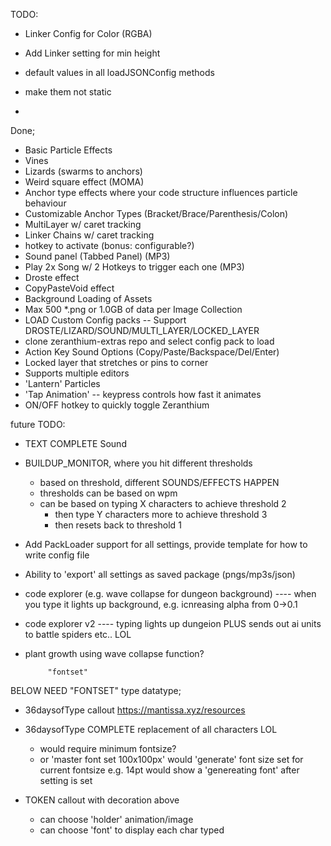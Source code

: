 

TODO: 

- Linker Config for Color (RGBA) 
- Add Linker setting for min height

- default values in all loadJSONConfig methods
- make them not static
- 


Done;
- Basic Particle Effects
- Vines
- Lizards (swarms to anchors)
- Weird square effect (MOMA)
- Anchor type effects where your code structure influences particle behaviour
- Customizable Anchor Types (Bracket/Brace/Parenthesis/Colon)
- MultiLayer w/ caret tracking
- Linker Chains w/ caret tracking
- hotkey to activate (bonus: configurable?)
- Sound panel (Tabbed Panel)  (MP3)
- Play 2x Song w/ 2 Hotkeys to trigger each one (MP3)
- Droste effect
- CopyPasteVoid effect
- Background Loading of Assets
- Max 500 *.png or 1.0GB of data per Image Collection
- LOAD Custom Config packs -- Support DROSTE/LIZARD/SOUND/MULTI_LAYER/LOCKED_LAYER
- clone zeranthium-extras repo and select config pack to load
- Action Key Sound Options (Copy/Paste/Backspace/Del/Enter) 
- Locked layer that stretches or pins to corner
- Supports multiple editors
- 'Lantern' Particles
- 'Tap Animation' -- keypress controls how fast it animates
- ON/OFF hotkey to quickly toggle Zeranthium      
      
future TODO:

- TEXT COMPLETE Sound

- BUILDUP_MONITOR, where you hit different thresholds
  - based on threshold, different SOUNDS/EFFECTS HAPPEN
  - thresholds can be based on wpm
  - can be based on typing X characters to achieve threshold 2
     - then type Y characters more to achieve threshold 3
     - then resets back to threshold 1  

- Add PackLoader support for all settings, provide template for how to write config file
- Ability to 'export' all settings as saved package (pngs/mp3s/json)

- code explorer (e.g. wave collapse for dungeon background)
---- when you type it lights up background, e.g. icnreasing alpha from 0->0.1

- code explorer v2 
---- typing lights up dungeion PLUS sends out ai units to battle spiders etc.. LOL
 
- plant growth using wave collapse function?


           "fontset"
BELOW NEED "FONTSET" type datatype;      
  
- 36daysofType callout https://mantissa.xyz/resources
- 36daysofType COMPLETE replacement of all characters LOL
   - would require minimum fontsize?
   - or 'master font set 100x100px' would 'generate' font
   size set for current fontsize e.g. 14pt
   would show a 'genereating font' after setting is set

- TOKEN callout with decoration above
  - can choose 'holder' animation/image
  - can choose 'font' to display each char typed